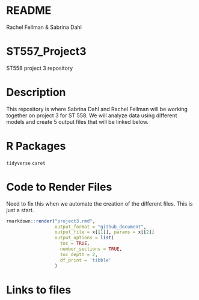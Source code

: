 README
================
Rachel Fellman & Sabrina Dahl

# ST557_Project3

ST558 project 3 repository

# Description

This repository is where Sabrina Dahl and Rachel Fellman will be working
together on project 3 for ST 558. We will analyze data using different
models and create 5 output files that will be linked below.

# R Packages

`tidyverse` `caret`

# Code to Render Files

Need to fix this when we automate the creation of the different files.
This is just a start.

``` r
rmarkdown::render("project3.rmd", 
                  output_format = "github_document", 
                  output_file = x[[1]], params = x[[2]]
                  output_options = list(
                    toc = TRUE,
                    number_sections = TRUE,
                    toc_depth = 2,
                    df_print = 'tibble'
                  )
```

# Links to files
